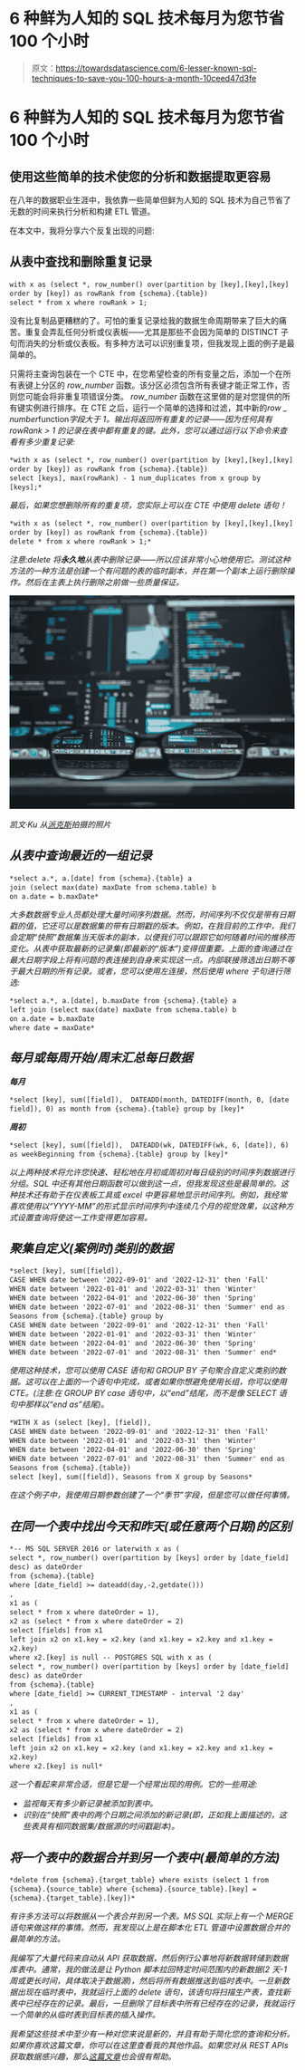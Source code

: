 # 6 种鲜为人知的 SQL 技术每月为您节省 100 个小时

> 原文：<https://towardsdatascience.com/6-lesser-known-sql-techniques-to-save-you-100-hours-a-month-10ceed47d3fe>

# 6 种鲜为人知的 SQL 技术每月为您节省 100 个小时

## 使用这些简单的技术使您的分析和数据提取更容易

在八年的数据职业生涯中，我依靠一些简单但鲜为人知的 SQL 技术为自己节省了无数的时间来执行分析和构建 ETL 管道。

在本文中，我将分享六个反复出现的问题:

## 从表中查找和删除重复记录

```
with x as (select *, row_number() over(partition by [key],[key],[key] order by [key]) as rowRank from {schema}.{table})
select * from x where rowRank > 1;
```

没有比复制品更糟糕的了。可怕的重复记录给我的数据生命周期带来了巨大的痛苦。重复会弄乱任何分析或仪表板——尤其是那些不会因为简单的 DISTINCT 子句而消失的分析或仪表板。有多种方法可以识别重复项，但我发现上面的例子是最简单的。

只需将主查询包装在一个 CTE 中，在您希望检查的所有变量之后，添加一个在所有表键上分区的 *row_number* 函数。该分区必须包含所有表键才能正常工作，否则您可能会将非重复项错误分类。 *row_number* 函数在这里做的是对您提供的所有键实例进行排序。在 CTE 之后，运行一个简单的选择和过滤，其中新的*row _ number*function*字段大于 1。输出将返回所有重复的记录——因为任何具有 *rowRank > 1* 的记录在表中都有重复的键。此外，您可以通过运行以下命令来查看有多少重复记录:*

```
*with x as (select *, row_number() over(partition by [key],[key],[key] order by [key]) as rowRank from {schema}.{table})
select [keys], max(rowRank) - 1 num_duplicates from x group by [keys];*
```

*最后，如果您想删除所有的重复项，您实际上可以在 CTE 中使用 delete 语句！*

```
*with x as (select *, row_number() over(partition by [key],[key],[key] order by [key]) as rowRank from {schema}.{table})
delete * from x where rowRank > 1;*
```

*注意:delete 将**永久地**从表中删除记录——所以应该非常小心地使用它。测试这种方法的一种方法是创建一个有问题的表的临时副本，并在第一个副本上运行删除操作。然后在主表上执行删除之前做一些质量保证。*

*![](img/d8e5ddfb3033f3f571da99e7c601ff6a.png)*

*凯文·Ku 从[派克斯](https://www.pexels.com/photo/data-codes-through-eyeglasses-577585/?utm_content=attributionCopyText&utm_medium=referral&utm_source=pexels)拍摄的照片*

## *从表中查询最近的一组记录*

```
*select a.*, a.[date] from {schema}.{table} a 
join (select max(date) maxDate from schema.table) b 
on a.date = b.maxDate*
```

*大多数数据专业人员都处理大量时间序列数据。然而，时间序列不仅仅是带有日期戳的值，它还可以是数据集的带有日期戳的版本。例如，在我目前的工作中，我们会定期“快照”数据集当天版本的副本，以便我们可以跟踪它如何随着时间的推移而变化。从表中获取最新的记录集(即最新的“版本”)变得很重要。上面的查询通过在最大日期字段上将有问题的表连接到自身来实现这一点。内部联接筛选出日期不等于最大日期的所有记录。或者，您可以使用左连接，然后使用 where 子句进行筛选:*

```
*select a.*, a.[date], b.maxDate from {schema}.{table} a 
left join (select max(date) maxDate from schema.table) b 
on a.date = b.maxDate
where date = maxDate*
```

## *每月或每周开始/周末汇总每日数据*

***每月***

```
*select [key], sum([field]),  DATEADD(month, DATEDIFF(month, 0, [date field]), 0) as month from {schema}.{table} group by [key]*
```

***周初***

```
*select [key], sum([field]),  DATEADD(wk, DATEDIFF(wk, 6, [date]), 6) as weekBeginning from {schema}.{table} group by [key]*
```

*以上两种技术将允许您快速、轻松地在月初或周初对每日级别的时间序列数据进行分组。SQL 中还有其他日期函数可以做到这一点，但我发现这些是最简单的。这种技术还有助于在仪表板工具或 excel 中更容易地显示时间序列。例如，我经常喜欢使用以“YYYY-MM”的形式显示时间序列中连续几个月的视觉效果，以这种方式设置查询将使这一工作变得更加容易。*

## *聚集自定义(案例时)类别的数据*

```
*select [key], sum([field]), 
CASE WHEN date between '2022-09-01' and '2022-12-31' then 'Fall'
WHEN date between '2022-01-01' and '2022-03-31' then 'Winter'
WHEN date between '2022-04-01' and '2022-06-30' then 'Spring'
WHEN date between '2022-07-01' and '2022-08-31' then 'Summer' end as Seasons from {schema}.{table} group by 
CASE WHEN date between '2022-09-01' and '2022-12-31' then 'Fall'
WHEN date between '2022-01-01' and '2022-03-31' then 'Winter'
WHEN date between '2022-04-01' and '2022-06-30' then 'Spring'
WHEN date between '2022-07-01' and '2022-08-31' then 'Summer' end*
```

*使用这种技术，您可以使用 CASE 语句和 GROUP BY 子句聚合自定义类别的数据。这可以在上面的一个语句中完成，或者如果你想避免使用长组，你可以使用 CTE。(注意:在 GROUP BY case 语句中，以“end”结尾，而不是像 SELECT 语句中那样以“end as”结尾)。*

```
*WITH X as (select [key], [field]), 
CASE WHEN date between '2022-09-01' and '2022-12-31' then 'Fall'
WHEN date between '2022-01-01' and '2022-03-31' then 'Winter'
WHEN date between '2022-04-01' and '2022-06-30' then 'Spring'
WHEN date between '2022-07-01' and '2022-08-31' then 'Summer' end as Seasons from {schema}.{table})
select [key], sum([field]), Seasons from X group by Seasons* 
```

*在这个例子中，我使用日期参数创建了一个“季节”字段，但是您可以做任何事情。*

## *在同一个表中找出今天和昨天(或任意两个日期)的区别*

```
*-- MS SQL SERVER 2016 or laterwith x as (
select *, row_number() over(partition by [keys] order by [date_field] desc) as dateOrder
from {schema}.{table}
where [date_field] >= dateadd(day,-2,getdate()))
,
x1 as (
select * from x where dateOrder = 1),
x2 as (select * from x where dateOrder = 2)
select [fields] from x1 
left join x2 on x1.key = x2.key (and x1.key = x2.key and x1.key = x2.key)
where x2.[key] is null -- POSTGRES SQL with x as (
select *, row_number() over(partition by [keys] order by [date_field] desc) as dateOrder
from {schema}.{table}
where [date_field] >= CURRENT_TIMESTAMP - interval '2 day'
,
x1 as (
select * from x where dateOrder = 1),
x2 as (select * from x where dateOrder = 2)
select [fields] from x1 
left join x2 on x1.key = x2.key (and x1.key = x2.key and x1.key = x2.key)
where x2.[key] is null*
```

*这一个看起来非常合适，但是它是一个经常出现的用例。它的一些用途:*

*   *监视每天有多少新记录被添加到表中。*
*   *识别在“快照”表中的两个日期之间添加的新记录(即，正如我上面描述的，这些表具有相同数据集/数据源的时间戳副本)。*

## *将一个表中的数据合并到另一个表中(最简单的方法)*

```
*delete from {schema}.{target_table} where exists (select 1 from {schema}.{source_table} where {schema}.{source_table}.[key] = {schema}.{target_table}.[key])*
```

*有许多方法可以将数据从一个表合并到另一个表。MS SQL 实际上有一个 MERGE 语句来做这样的事情。然而，我发现以上是在脚本化 ETL 管道中设置数据合并的最简单的方法。*

*我编写了大量代码来自动从 API 获取数据，然后例行公事地将新数据转储到数据库表中。通常，我的做法是让 Python 脚本拉回特定时间范围内的新数据(2 天-1 周或更长时间，具体取决于数据源)，然后将所有数据推送到临时表中。一旦新数据出现在临时表中，我就运行上面的 delete 语句，该语句将扫描生产表，查找新表中已经存在的记录。最后，一旦删除了目标表中所有已经存在的记录，我就运行一个简单的从临时表到目标表的插入操作。*

*我希望这些技术中至少有一种对您来说是新的，并且有助于简化您的查询和分析。如果你喜欢这篇文章，你可以在这里查看我的其他作品。如果您对从 REST APIs 获取数据感兴趣，那么[这篇文章](/how-to-pull-data-from-an-api-using-python-requests-edcc8d6441b1)也会很有帮助。*